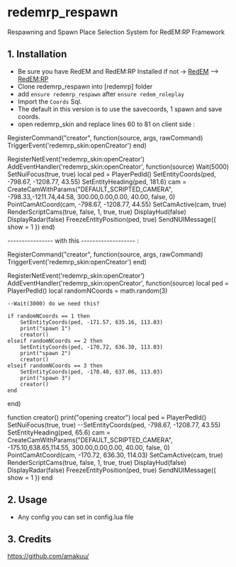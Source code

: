 # redemrp_respawn
 Respawning and Spawn Place Selection System for RedEM:RP Framework

## 1. Installation
- Be sure you have RedEM and RedEM:RP Installed
if not -> [RedEM](https://github.com/kanersps/redem) --> [RedEM:RP](https://github.com/RedEM-RP/redem_roleplay)
- Clone redemrp_respawn into [redemrp] folder
- add ```ensure redemrp_respawn``` after ```ensure redem_roleplay```
- Import the ```Coords``` Sql.
- The default in this version is to use the savecoords, 1 spawn and save coords.
- open redemrp_skin and replace  lines 60 to 81 on client side :

RegisterCommand("creator", function(source, args, rawCommand)
    TriggerEvent('redemrp_skin:openCreator')
end)

RegisterNetEvent('redemrp_skin:openCreator')
AddEventHandler('redemrp_skin:openCreator', function(source)
	Wait(5000)
    SetNuiFocus(true, true)
    local ped = PlayerPedId()
	SetEntityCoords(ped, -798.67, -1208.77, 43.55)
	SetEntityHeading(ped, 181.6)
	cam = CreateCamWithParams("DEFAULT_SCRIPTED_CAMERA", -798.33,-1211.74,44.58, 300.00,0.00,0.00, 40.00, false, 0)
	PointCamAtCoord(cam, -798.67, -1208.77, 44.55)
	SetCamActive(cam, true)
	RenderScriptCams(true, false, 1, true, true)
	DisplayHud(false)
	DisplayRadar(false)
	FreezeEntityPosition(ped, true)
	SendNUIMessage({
        show = 1
    })
end)

---------------- with this ------------------- :

RegisterCommand("creator", function(source, args, rawCommand)
    TriggerEvent('redemrp_skin:openCreator')
end)

RegisterNetEvent('redemrp_skin:openCreator')
AddEventHandler('redemrp_skin:openCreator', function(source)
	local ped = PlayerPedId()
	local randomNCoords = math.random(3)
	
	--Wait(3000) do we need this?
	
	if randomNCoords == 1 then
		SetEntityCoords(ped, -171.57, 635.16, 113.03)
		print("spawn 1")
		creator()
	elseif randomNCoords == 2 then
		SetEntityCoords(ped, -170.72, 636.30, 113.03)
		print("spawn 2")
		creator()
	elseif randomNCoords == 3 then
		SetEntityCoords(ped, -170.40, 637.06, 113.03)
		print("spawn 3")
		creator()
	end
end)

function creator()
	print("opening creator")
	local ped = PlayerPedId()
	SetNuiFocus(true, true)
	--SetEntityCoords(ped, -798.67, -1208.77, 43.55)
	SetEntityHeading(ped, 65.6)
	cam = CreateCamWithParams("DEFAULT_SCRIPTED_CAMERA", -175.10,638.65,114.55, 300.00,0.00,0.00, 40.00, false, 0)
	PointCamAtCoord(cam, -170.72, 636.30, 114.03)
	SetCamActive(cam, true)
	RenderScriptCams(true, false, 1, true, true)
	DisplayHud(false)
	DisplayRadar(false)
	FreezeEntityPosition(ped, true)
	SendNUIMessage({
        show = 1
    })
end

## 2. Usage
- Any config you can set in config.lua file

## 3. Credits
https://github.com/amakuu/
